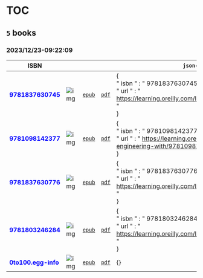 
# TOC
## `5` books
### 2023/12/23-09:22:09
|  ISBN 	|   	|   	|   	|  `json-contents` 	| `status` |
|---	|---	|---	|---	|---	|---	|
<span style="color:blue">**9781837630745**</span>|![`img`](/home/xsazcd/git/obar1/0to100.oreilly.git/9781837630745/9781837630745.png)|[`epub`](/home/xsazcd/git/obar1/0to100.oreilly.git/9781837630745/9781837630745.epub)|[`pdf`](/home/xsazcd/git/obar1/0to100.oreilly.git/9781837630745/9781837630745.pdf)|{ <br/>      " isbn " :  " 9781837630745 " , <br/>      " url " :  " https://learning.oreilly.com/library/view/-/9781837630745/ "  <br/> }|<span style="color:yellow">**WIP**</span>
<span style="color:blue">**9781098142377**</span>|![`img`](/home/xsazcd/git/obar1/0to100.oreilly.git/9781098142377/9781098142377.png)|[`epub`](/home/xsazcd/git/obar1/0to100.oreilly.git/9781098142377/9781098142377.epub)|[`pdf`](/home/xsazcd/git/obar1/0to100.oreilly.git/9781098142377/9781098142377.pdf)|{ <br/>      " isbn " :  " 9781098142377 " , <br/>      " url " :  " https://learning.oreilly.com/library/view/analytics-engineering-with/9781098142377 "  <br/> }|<span style="color:yellow">**WIP**</span>
<span style="color:blue">**9781837630776**</span>|![`img`](/home/xsazcd/git/obar1/0to100.oreilly.git/9781837630776/9781837630776.png)|[`epub`](/home/xsazcd/git/obar1/0to100.oreilly.git/9781837630776/9781837630776.epub)|[`pdf`](/home/xsazcd/git/obar1/0to100.oreilly.git/9781837630776/9781837630776.pdf)|{ <br/>      " isbn " :  " 9781837630776 " , <br/>      " url " :  " https://learning.oreilly.com/library/view/-/9781837630776/ "  <br/> }|<span style="color:yellow">**WIP**</span>
<span style="color:blue">**9781803246284**</span>|![`img`](/home/xsazcd/git/obar1/0to100.oreilly.git/9781803246284/9781803246284.png)|[`epub`](/home/xsazcd/git/obar1/0to100.oreilly.git/9781803246284/9781803246284.epub)|[`pdf`](/home/xsazcd/git/obar1/0to100.oreilly.git/9781803246284/9781803246284.pdf)|{ <br/>      " isbn " :  " 9781803246284 " , <br/>      " url " :  " https://learning.oreilly.com/library/view/-/9781803246284/ "  <br/> }|<span style="color:yellow">**WIP**</span>
<span style="color:blue">**0to100.egg-info**</span>|![`img`](/home/xsazcd/git/obar1/0to100.oreilly.git/0to100.egg-info/0to100.egg-info.png)|[`epub`](/home/xsazcd/git/obar1/0to100.oreilly.git/0to100.egg-info/0to100.egg-info.epub)|[`pdf`](/home/xsazcd/git/obar1/0to100.oreilly.git/0to100.egg-info/0to100.egg-info.pdf)|{}|<span style="color:yellow">**WIP**</span>
        